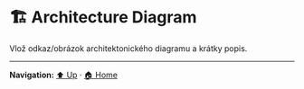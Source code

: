 # 🏗️ Architecture Diagram

Vlož odkaz/obrázok architektonického diagramu a krátky popis.

---
**Navigation:** [⬆️ Up](./index.template.md) · [🏠 Home](../index.template.md)
